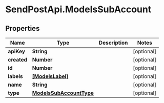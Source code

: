 # SendPostApi.ModelsSubAccount

## Properties
Name | Type | Description | Notes
------------ | ------------- | ------------- | -------------
**apiKey** | **String** |  | [optional] 
**created** | **Number** |  | [optional] 
**id** | **Number** |  | [optional] 
**labels** | [**[ModelsLabel]**](ModelsLabel.md) |  | [optional] 
**name** | **String** |  | [optional] 
**type** | [**ModelsSubAccountType**](ModelsSubAccountType.md) |  | [optional] 



